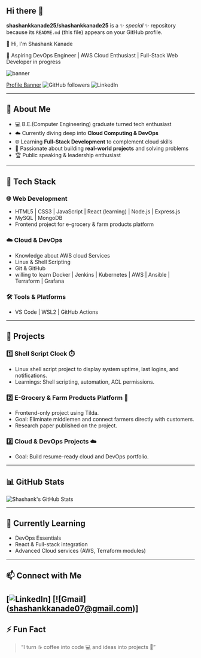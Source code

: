 ## Hi there 👋


**shashankkanade25/shashankkanade25** is a ✨ _special_ ✨ repository because its `README.md` (this file) appears on your GitHub profile.

👋 Hi, I'm Shashank Kanade

🚀 Aspiring DevOps Engineer | AWS Cloud Enthusiast | Full-Stack Web Developer in progress  

![banner](https://github.com/user-attachments/assets/e1c64a81-2bf4-483c-9c9c-14dcc6adf262)

[Profile Banner](https://img.shields.io/badge/Status-Actively_Learning-brightgreen) ![GitHub followers](https://img.shields.io/github/followers/your-github-username?style=social) ![LinkedIn](https://img.shields.io/badge/LinkedIn-Connect-blue?style=flat-square&logo=linkedin)  

---

## 🧑 About Me
- 💻 B.E.(Computer Engineering) graduate turned tech enthusiast
- ☁️ Currently diving deep into **Cloud Computing & DevOps**
- 🌐 Learning **Full-Stack Development** to complement cloud skills
- 🎯 Passionate about building **real-world projects** and solving problems
- 🏆 Public speaking & leadership enthusiast

---

## 🔧 Tech Stack
### 🌐 Web Development
- HTML5 | CSS3 | JavaScript | React (learning) | Node.js | Express.js
- MySQL | MongoDB
- Frontend project for e-grocery & farm products platform

### ☁️ Cloud & DevOps
- Knowledge about AWS cloud Services
- Linux & Shell Scripting
- Git & GitHub
- willing to learn Docker | Jenkins | Kubernetes | AWS | Ansible | Terraform | Grafana

### 🛠 Tools & Platforms
- VS Code | WSL2 | GitHub Actions

---

## 📂 Projects
### 1️⃣ Shell Script Clock ⏱️
- Linux shell script project to display system uptime, last logins, and notifications.
- Learnings: Shell scripting, automation, ACL permissions.

### 2️⃣ E-Grocery & Farm Products Platform 🥕
- Frontend-only project using Tilda.
- Goal: Eliminate middlemen and connect farmers directly with customers.
- Research paper published on the project.

### 3️⃣ Cloud & DevOps Projects ☁️
- Goal: Build resume-ready cloud and DevOps portfolio.

---

## 📊 GitHub Stats
![Shashank's GitHub Stats](https://github-readme-stats.vercel.app/api?username=your-github-username&show_icons=true&theme=radical)

---

## 🌱 Currently Learning
- DevOps Essentials
- React & Full-stack integration
- Advanced Cloud services (AWS, Terraform modules)

---

## 📫 Connect with Me
[![LinkedIn](www.linkedin.com/in/shashank-kanade25)]
[![Gmail] (shashankkanade07@gmail.com)]
---

## ⚡ Fun Fact
> “I turn ☕ coffee into code 💻 and ideas into projects 🚀”

